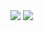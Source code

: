 <img src="https://github-readme-stats.vercel.app/api?username=kxbin&show_icons=true&icon_color=805AD5&text_color=718096&bg_color=ffffff" />

<img src="https://github-readme-stats.vercel.app/api/top-langs/?username=kxbin"  />
<!--
**kxbin/kxbin** is a ✨ _special_ ✨ repository because its `README.md` (this file) appears on your GitHub profile.

Here are some ideas to get you started:

- 🔭 I’m currently working on ...
- 🌱 I’m currently learning ...
- 👯 I’m looking to collaborate on ...
- 🤔 I’m looking for help with ...
- 💬 Ask me about ...
- 📫 How to reach me: ...
- 😄 Pronouns: ...
- ⚡ Fun fact: ...
-->
